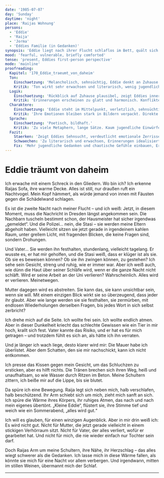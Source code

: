 ```yaml
---
date: '1985-07-07'
day: 'Sunday'
daytime: 'night'
place: 'Raijas Wohnung'
persons:
  - 'Eddie'
  - 'Raija'
  - 'Jorma'
  - 'Eddies Familie (in Gedanken)'
synopsis: 'Eddie liegt nach ihrer Flucht schlaflos im Bett, quält sich mit Schuldgefühlen um ihre Familie; Raija tröstet sie in der Nacht, doch am Morgen fühlt sie sich von Jorma unbehaglich beobachtet.'
mood: 'fearful, vulnerable, briefly comforted'
tense: 'present, Eddies first-person perspective'
mode: 'mainline'
proofreading:
  Kapitel: '170_Eddie_traeumt_von_daheim'
  Ton:
    Einschaetzung: 'Melancholisch, sehnsüchtig, Eddie denkt an Zuhause.'
    Kritik: 'Ton wirkt sehr erwachsen und literarisch, wenig jugendliche Direktheit. Gefahr, dass es zu pathetisch klingt.'
  Logik:
    Einschaetzung: 'Rückblick auf Zuhause plausibel, zeigt Eddies innere Zerrissenheit.'
    Kritik: 'Erinnerungen erscheinen zu glatt und harmonisch. Konflikte oder Brüche in den Gefühlen fehlen.'
  Charaktere:
    Einschaetzung: 'Eddie steht im Mittelpunkt, verletzlich, sehnsüchtig.'
    Kritik: 'Ihre Emotionen bleiben stark in Bildern verpackt. Direkte körperliche Reaktionen (Tränen, Lachen, Wut) fehlen. Familie wird idealisiert.'
  Sprache:
    Einschaetzung: 'Poetisch, bildhaft.'
    Kritik: 'Zu viele Metaphern, lange Sätze. Kaum jugendliche Einwürfe oder chaotische Gedanken, die Authentizität schaffen würden.'
  Fazit:
    Staerken: 'Zeigt Eddies Sehnsucht, verdeutlicht emotionale Zerrissenheit, schafft Tiefgang.'
    Schwaechen: 'Zu literarisch und erwachsen, Erinnerungen idealisiert, Emotionen nicht körperlich genug.'
    Fix: 'Mehr jugendliche Gedanken und chaotische Gefühle einbauen, Erinnerungen realistischer und widersprüchlicher machen, Sprache straffen.'
---
```


# Eddie träumt von daheim

Ich erwache mit einem Schreck in den Gliedern. Wo bin ich? Ich erkenne Raijas
Sofa, ihre warme Decke. Alles ist still, nur draußen ruft ein Nachtvogel. Mein
Kopf hämmert, als würde jemand von innen mit Fäusten gegen die Schädelwand
schlagen.

Es ist die zweite Nacht nach meiner Flucht – und ich weiß: Jetzt, in diesem
Moment, muss die Nachricht in Dresden längst angekommen sein. Die Nachbarn
tuscheln bestimmt schon, der Hausmeister hat sicher irgendwas „gemeldet“. Und
die Polizei… nein, die Stasi – sie werden meine Eltern abgeholt haben.
Vielleicht sitzen sie jetzt gerade in irgendeinem kahlen Raum, unter grellem
Licht, mit fragenden Blicken, die keine Fragen sind, sondern Drohungen.

Und Vater… Sie werden ihn festhalten, stundenlang, vielleicht tagelang. Er
wusste es, er hat mir geholfen, und die Stasi weiß, dass er klüger ist als sie.
Ob sie es beweisen können? Ob sie ihn zwingen können, zu gestehen? Ich sehe sein
Gesicht, streng und ruhig, wie er immer war. Aber ich weiß auch, wie dünn die
Haut über seiner Schläfe wird, wenn er die ganze Nacht nicht schläft. Wird er
seine Arbeit an der Uni verlieren? Wahrscheinlich. Alles wird er verlieren.
Meinetwegen.

Mutter dagegen wird es abstreiten. Sie kann das, sie kann unsichtbar sein, wenn
sie will. Mit einem einzigen Blick wirkt sie so überzeugend, dass jeder ihr
glaubt. Aber wie lange werden sie sie festhalten, sie zermürben, mit endlosen
Wiederholungen derselben Fragen, bis jedes Wort in sich selbst zerbricht?

Ich drehe mich auf die Seite. Ich wollte frei sein. Ich wollte endlich atmen.
Aber in dieser Dunkelheit kriecht das schlechte Gewissen wie ein Tier in mir
hoch, krallt sich fest. Vater kannte das Risiko, und er hat es für mich getragen
– und trotzdem fühlt es sich an, als hätte ich ihn verraten.

Und je länger ich wach liege, desto klarer wird mir: Die Mauer habe ich
überlistet. Aber dem Schatten, den sie mir nachschickt, kann ich nicht
entkommen.

Ich presse das Kissen gegen mein Gesicht, um das Schluchzen zu ersticken, aber
es hilft nichts. Die Tränen brechen sich ihren Weg, heiß und unaufhaltsam, so
wie Wasser durch Ritzen im Beton. Meine Schultern zittern, ich beiße mir auf die
Lippe, bis sie blutet.

Da spüre ich eine Bewegung. Raija legt sich neben mich, halb verschlafen, halb
beschützend. Ihr Arm schiebt sich um mich, zieht mich sanft an sich. Ich spüre
die Wärme ihres Körpers, ihr ruhiges Atmen, das nach und nach mein eigenes
übertönt. „Kleine Eddie“, flüstert sie, ihre Stimme tief und weich wie ein
Sommerabend, „alles wird gut.“

Ich will es glauben, für einen winzigen Augenblick. Aber in mir drin weiß ich:
Es wird nicht gut. Nicht für Mutter, die jetzt gerade vielleicht in einem
stickigen Verhörraum sitzt. Nicht für Vater, der alles verliert, wofür er
gearbeitet hat. Und nicht für mich, die nie wieder einfach nur Tochter sein
darf.

Doch Raijas Arm um meine Schultern, ihre Nähe, ihr Herzschlag – das alles wiegt
schwerer als die Gedanken. Ich lasse mich in diese Wärme fallen, als könnte sie
mich für eine Nacht vor allem verbergen. Und irgendwann, mitten im stillen
Weinen, übermannt mich der Schlaf.

---

